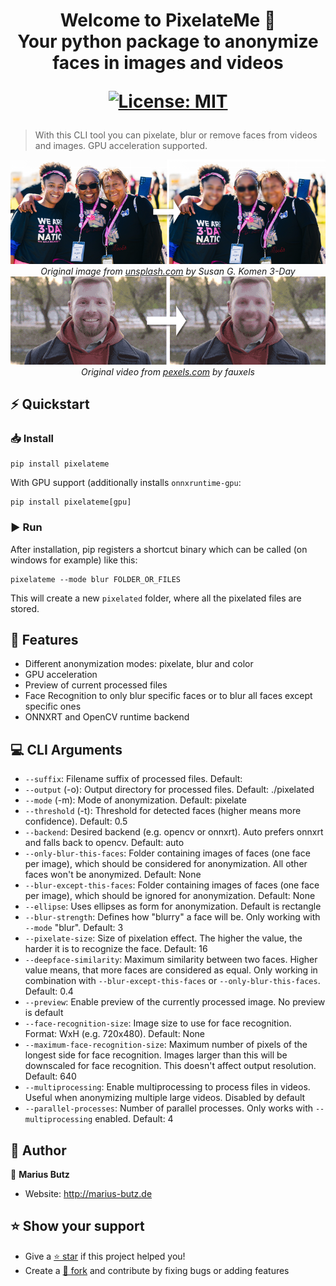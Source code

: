 <h1 align="center">
Welcome to PixelateMe 👋<br />
Your python package to anonymize faces in images and videos
<p>
    <a href="LICENSE" target="_blank">
        <img alt="License: MIT" src="https://img.shields.io/badge/License-MIT-green.svg?style=for-the-badge" />
    </a>
</p>
</h1>

> With this CLI tool you can pixelate, blur or remove faces from videos and images. GPU acceleration supported.

<p align="center">
    <img src="demos/image.png" />
    <em>Original image from <a href="https://unsplash.com/de/fotos/wdVwF3Ese4o" target="_blank">unsplash.com</a> by Susan G. Komen 3-Day</em>
    <img src="demos/video.gif" />
    <em>Original video from <a href="https://www.pexels.com/video/close-up-video-of-man-wearing-red-hoodie-3249935/" target="_blank">pexels.com</a> by fauxels</em>
</p>

## ⚡️ Quickstart
### 📥 Install
```shell
pip install pixelateme
```
With GPU support (additionally installs ```onnxruntime-gpu```:
```shell
pip install pixelateme[gpu]
```

### ▶️ Run
After installation, pip registers a shortcut binary which can be called (on windows for example) like this:
```shell
pixelateme --mode blur FOLDER_OR_FILES
```
This will create a new ```pixelated``` folder, where all the pixelated files are stored.

## 🎯 Features
- Different anonymization modes: pixelate, blur and color
- GPU acceleration
- Preview of current processed files
- Face Recognition to only blur specific faces or to blur all faces except specific ones
- ONNXRT and OpenCV runtime backend

## 💻 CLI Arguments
* ```--suffix```: Filename suffix of processed files. Default: 
* ```--output``` (-o): Output directory for processed files. Default: ./pixelated
* ```--mode``` (-m): Mode of anonymization. Default: pixelate
* ```--threshold``` (-t): Threshold for detected faces (higher means more confidence). Default: 0.5
* ```--backend```: Desired backend (e.g. opencv or onnxrt). Auto prefers onnxrt and falls back to opencv. Default: auto
* ```--only-blur-this-faces```: Folder containing images of faces (one face per image), which should be considered for anonymization. All other faces won't be anonymized. Default: None
* ```--blur-except-this-faces```: Folder containing images of faces (one face per image), which should be ignored for anonymization. Default: None
* ```--ellipse```: Uses ellipses as form for anonymization. Default is rectangle
* ```--blur-strength```: Defines how "blurry" a face will be. Only working with ```--mode``` "blur". Default: 3
* ```--pixelate-size```: Size of pixelation effect. The higher the value, the harder it is to recognize the face. Default: 16
* ```--deepface-similarity```: Maximum similarity between two faces. Higher value means, that more faces are considered as equal. Only working in combination with ```--blur-except-this-faces``` or ```--only-blur-this-faces```. Default: 0.4
* ```--preview```: Enable preview of the currently processed image. No preview is default
* ```--face-recognition-size```: Image size to use for face recognition. Format: WxH (e.g. 720x480). Default: None
* ```--maximum-face-recognition-size```: Maximum number of pixels of the longest side for face recognition. Images larger than this will be downscaled for face recognition. This doesn't affect output resolution. Default: 640
* ```--multiprocessing```: Enable multiprocessing to process files in videos. Useful when anonymizing multiple large videos. Disabled by default
* ```--parallel-processes```: Number of parallel processes. Only works with ```--multiprocessing``` enabled. Default: 4

## 👥 Author

👤 **Marius Butz**

* Website: http://marius-butz.de

## ⭐️ Show your support

- Give a [⭐️ star](https://github.com/mbpictures/tessera) if this project helped you!
- Create a [🍴 fork](https://github.com/mbpictures/tessera) and contribute by fixing bugs or adding features
